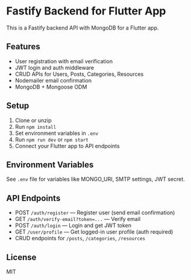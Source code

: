 # Fastify Backend for Flutter App

This is a Fastify backend API with MongoDB for a Flutter app.

## Features
- User registration with email verification
- JWT login and auth middleware
- CRUD APIs for Users, Posts, Categories, Resources
- Nodemailer email confirmation
- MongoDB + Mongoose ODM

## Setup
1. Clone or unzip
2. Run `npm install`
3. Set environment variables in `.env`
4. Run `npm run dev` or `npm start`
5. Connect your Flutter app to API endpoints

## Environment Variables
See `.env` file for variables like MONGO_URI, SMTP settings, JWT secret.

## API Endpoints
- POST `/auth/register` — Register user (send email confirmation)
- GET `/auth/verify-email?token=...` — Verify email
- POST `/auth/login` — Login and get JWT token
- GET `/user/profile` — Get logged-in user profile (auth required)
- CRUD endpoints for `/posts`, `/categories`, `/resources`

## License
MIT
